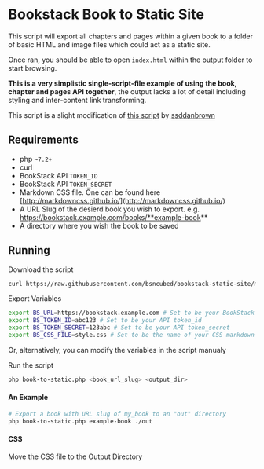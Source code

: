 # Bookstack Book to Static Site

This script will export all chapters and pages within a given book to a folder
of basic HTML and image files which could act as a static site.

Once ran, you should be able to open `index.html` within the output folder to start browsing.

**This is a very simplistic single-script-file example of using the book, chapter and pages
API together**, the output lacks a lot of detail including styling and inter-content link transforming. 

This script is a slight modification of [this script](https://github.com/BookStackApp/api-scripts/tree/main/php-book-to-static-site) by [ssddanbrown](https://github.com/ssddanbrown)

## Requirements

- php ```~7.2+```
- curl
- BookStack API ```TOKEN_ID```
- BookStack API ```TOKEN_SECRET```
- Markdown CSS file. One can be found here [http://markdowncss.github.io/](http://markdowncss.github.io/)
- A URL Slug of the desierd book you wish to export. e.g. https://bookstack.example.com/books/**example-book**
- A directory where you wish the book to be saved

## Running

Download the script
```bash
curl https://raw.githubusercontent.com/bsncubed/bookstack-static-site/main/book-to-static.php > book-to-static.php
```

Export Variables
```bash
export BS_URL=https://bookstack.example.com # Set to be your BookStack base URL
export BS_TOKEN_ID=abc123 # Set to be your API token_id
export BS_TOKEN_SECRET=123abc # Set to be your API token_secret
export BS_CSS_FILE=style.css # Set to be the name of your CSS markdown file
```
Or, alternatively, you can modify the variables in the script manualy

Run the script
```bash
php book-to-static.php <book_url_slug> <output_dir>
```

#### An Example

```bash
# Export a book with URL slug of my_book to an "out" directory
php book-to-static.php example-book ./out
```
#### CSS
Move the CSS file to the Output Directory

